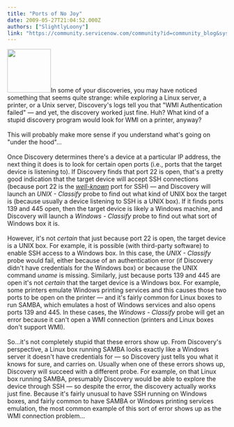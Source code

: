 ```yaml
---
title: "Ports of No Joy"
date: 2009-05-27T21:04:52.000Z
authors: ["SlightlyLoony"]
link: "https://community.servicenow.com/community?id=community_blog&sys_id=917dee29dbd0dbc01dcaf3231f961927"
---
```

<p><img  alt="" class="jive-image" src="875aaff1dbd09b048c8ef4621f9619df.iix" style="width: auto; height: 100px;" />In some of your discoveries, you may have noticed something that seems quite strange: while exploring a Linux server, a printer, or a Unix server, Discovery's logs tell you that "WMI Authentication failed" — and yet, the discovery worked just fine. Huh? What kind of a stupid discovery program would look for WMI on a printer, anyway?<br /><br />This will probably make more sense if you understand what's going on "under the hood"...<!--break--><br /><br />Once Discovery determines there's a device at a particular IP address, the next thing it does is to look for certain open ports (i.e., ports that the target device is listening to). If Discovery finds that port 22 is open, that's a pretty good indication that the target device will accept SSH connections (because port 22 is the <i><a title="w.iana.org/assignments/port-numbers" href="http://www.iana.org/assignments/port-numbers">well-known</a></i> port for SSH) — and Discovery will launch an <i>UNIX - Classify</i> probe to find out what kind of UNIX box the target is (because usually a device listening to SSH is a UNIX box). If it finds ports 139 and 445 open, then the target device is likely a Windows machine, and Discovery will launch a <i>Windows - Classify</i> probe to find out what sort of Windows box it is.<br /><br />However, it's not <i>certain</i> that just because port 22 is open, the target device is a UNIX box. For example, it is possible (with third-party software) to enable SSH access to a Windows box. In this case, the <i>UNIX - Classify</i> probe would fail, either because of an authentication error (if Discovery didn't have credentials for the Windows box) or because the UNIX command <i>uname</i> is missing. Similarly, just because ports 139 and 445 are open it's not <i>certain</i> that the target device is a Windows box. For example, some printers emulate Windows printing services and this causes those two ports to be open on the printer — and it's fairly common for Linux boxes to run SAMBA, which emulates a host of Windows services and also opens ports 139 and 445. In these cases, the <i>Windows - Classify</i> probe will get an error because it can't open a WMI connection (printers and Linux boxes don't support WMI). <br /><br />So...it's not completely stupid that these errors show up. From Discovery's perspective, a Linux box running SAMBA looks exactly like a Windows server it doesn't have credentials for — so Discovery just tells you what it knows for sure, and carries on. Usually when one of these errors shows up, Discovery will succeed with a different probe. For example, on that Linux box running SAMBA, presumably Discovery would be able to explore the device through SSH — so despite the error, the discovery actually works just fine. Because it's fairly unusual to have SSH running on Windows boxes, and fairly common to have SAMBA or Windows printing services emulation, the most common example of this sort of error shows up as the WMI connection problem...</p>